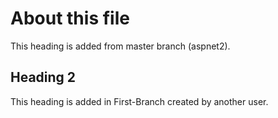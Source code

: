 # About this file #
This heading is added from master branch (aspnet2).

## Heading 2 ##
This heading is added in First-Branch created by another user.